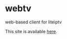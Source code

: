 # webtv
web-based client for liteiptv

This site is available [here](http://konsumer.js.org/webtv/).